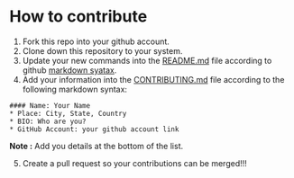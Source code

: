 How to contribute
================================
1. Fork this repo into your github account.
2. Clone down this repository to your system.
3. Update your new commands into the [README.md](https://github.com/vivekpavaskar/git-cheat-sheet) file according to github [markdown syatax](https://guides.github.com/features/mastering-markdown/).
4. Add your information into the [CONTRIBUTING.md](https://github.com/vivekpavaskar/git-cheat-sheet/blob/master/CONTRIBUTING.md) file according to the following markdown syntax:
```
#### Name: Your Name
* Place: City, State, Country
* BIO: Who are you?
* GitHub Account: your github account link
```
**Note :** Add you details at the bottom of the list.

5. Create a pull request so your contributions can be merged!!!